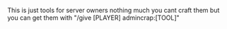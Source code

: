 This is just tools for server owners
nothing much
you cant craft them but you can get them with "/give [PLAYER] admincrap:[TOOL]"
